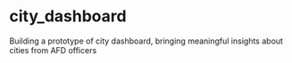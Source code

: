# city_dashboard
Building a prototype of city dashboard, bringing meaningful insights about cities from AFD officers
